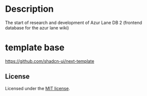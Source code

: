 # Description

The start of research and development of Azur Lane DB 2 (frontend database for the azur lane wiki)

# template base

https://github.com/shadcn-ui/next-template

## License

Licensed under the [MIT license](https://github.com/shadcn/ui/blob/main/LICENSE.md).
